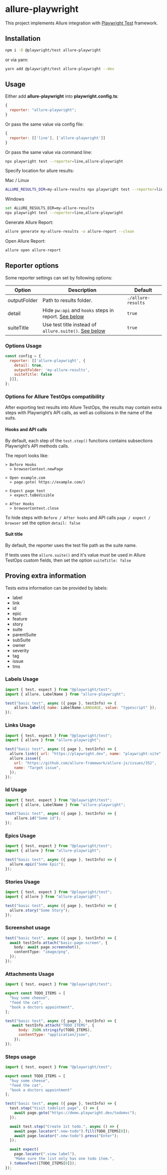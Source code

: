 # allure-playwright

This project implements Allure integration with [Playwright Test](https://playwright.dev) framework.

## Installation

```bash
npm i -D @playwright/test allure-playwright
```

or via yarn:

```bash
yarn add @playwright/test allure-playwright --dev
```

## Usage

Either add **allure-playwright** into **playwright.config.ts**:

```js
{
  reporter: "allure-playwright";
}
```

Or pass the same value via config file:

```js
{
  reporter: [['line'], ['allure-playwright']]
}
```

Or pass the same value via command line:

```bash
npx playwright test --reporter=line,allure-playwright
```

Specify location for allure results:

Mac / Linux

```bash
ALLURE_RESULTS_DIR=my-allure-results npx playwright test --reporter=line,allure-playwright
```

Windows

```bash
set ALLURE_RESULTS_DIR=my-allure-results
npx playwright test --reporter=line,allure-playwright
```

Generate Allure Report:
```bash
allure generate my-allure-results -o allure-report --clean
```

Open Allure Report:
```bash
allure open allure-report
```

## Reporter options

Some reporter settings can set by following options:

| Option       | Description                                                                  | Default            |
|--------------|------------------------------------------------------------------------------|--------------------|
| outputFolder | Path to results folder.                                                      | `./allure-results` |
| detail       | Hide `pw:api` and `hooks` steps in report. [See below](#hooks-and-api-calls) | `true`             |
| suiteTitle   | Use test title instead of `allure.suite()`. [See below](#suit-title)         | `true`             |

### Options Usage

```js
const config = {
  reporter: [['allure-playwright', {
    detail: true,
    outputFolder: 'my-allure-results',
    suiteTitle: false
  }]],
};
```

### Options for Allure TestOps compatibility

After exporting test results into Allure TestOps, the results may contain extra steps with Playwright’s API calls, as 
well as collisions in the name of the suits. 

#### Hooks and API calls

By default, each step of the `test.step()` functions contains subsections Playwright’s API methods calls.

The report looks like:

```text
> Before Hooks
  > browserContext.newPage

> Open example.com
  > page.goto( https://example.com/)
  
> Expect page text
  > expect.toBeVisible
  
> After Hooks
  > browserContext.close
```

To hide steps with `Before / After hooks` and API calls `page / expect / browser` set the option `detail: false`

#### Suit title

By default, the reporter uses the test file path as the suite name.

If tests uses the `allure.suite()` and it's value must be used in Allure TestOps custom fields, then set the option `suiteTitle: false`

## Proving extra information

Tests extra information can be provided by labels:

- label
- link
- id
- epic
- feature
- story
- suite
- parentSuite
- subSuite
- owner
- severity
- tag
- issue
- tms

### Labels Usage

```js
import { test, expect } from "@playwright/test";
import { allure, LabelName } from "allure-playwright";

test("basic test", async ({ page }, testInfo) => {
    allure.label({ name: LabelName.LANGUAGE, value: "typescript" });
});
```
### Links Usage

```js
import { test, expect } from "@playwright/test";
import { allure } from "allure-playwright";

test("basic test", async ({ page }, testInfo) => {
  allure.link({ url: "https://playwright.dev", name: "playwright-site" });
  allure.issue({
    url: "https://github.com/allure-framework/allure-js/issues/352",
    name: "Target issue",
  });
});
```

### Id Usage

```js
import { test, expect } from "@playwright/test";
import { allure, LabelName } from "allure-playwright";

test("basic test", async ({ page }, testInfo) => {
    allure.id("Some id");
});
```

### Epics Usage

```js
import { test, expect } from "@playwright/test";
import { allure } from "allure-playwright";

test("basic test", async ({ page }, testInfo) => {
  allure.epic("Some Epic");
});
```

### Stories Usage

```js
import { test, expect } from "@playwright/test";
import { allure } from "allure-playwright";

test("basic test", async ({ page }, testInfo) => {
  allure.story("Some Story");
});
```

### Screenshot usage
```ts
test("basic test", async ({ page }, testInfo) => {
  await testInfo.attach("basic-page-screen", {
    body: await page.screenshot(),
    contentType: "image/png",
  });
});

```


### Attachments Usage

```js
import { test, expect } from "@playwright/test";

export const TODO_ITEMS = [
  "buy some cheese",
  "feed the cat",
  "book a doctors appointment",
];

test("basic test", async ({ page }, testInfo) => {
   await testInfo.attach("TODO_ITEMS", {
      body: JSON.stringify(TODO_ITEMS),
      contentType: "application/json",
    });
});

```

### Steps usage

```ts
import { test, expect } from "@playwright/test";

export const TODO_ITEMS = [
  "buy some cheese", 
  "feed the cat", 
  "book a doctors appointment"
];

test("basic test", async ({ page }, testInfo) => {
  test.step("Visit todolist page", () => {
    await page.goto("https://demo.playwright.dev/todomvc");
  });

  await test.step("Create 1st todo.", async () => {
    await page.locator(".new-todo").fill(TODO_ITEMS[0]);
    await page.locator(".new-todo").press("Enter");
  });

  await expect(
    page.locator(".view label"),
    "Make sure the list only has one todo item.",
  ).toHaveText([TODO_ITEMS[0]]);
});
```
